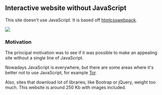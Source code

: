 ## Interactive website without JavaScript

This site doesn't use JavaScript. It is based off
[htmlcsswebpack](https://github.com/Jorjon/htmlcsswebpack).

![](https://raw.githubusercontent.com/Jorjon/nojavascript/master/.github/2018/05/2018-05-30_023932.png)

### Motivation
The principal motivation was to see if it was possible to make an appealing site without a single line of JavaScript.

Nowadays JavaScript is everywhere, but there are some areas where it's better not to use JavaScript, for example [Tor](https://www.torproject.org).

Also, sites that download lot of libraries, like Bootrap or jQuery, weight too much. This website is around 250 Kb with images included.
